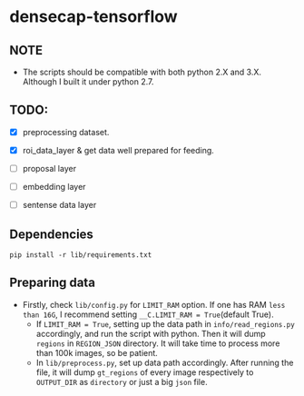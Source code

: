 # densecap-tensorflow

## NOTE
* The scripts should be compatible with both python 2.X and 3.X. Although I built it under python 2.7.

## TODO:

- [x] preprocessing dataset.
- [x] roi_data_layer & get data well prepared for feeding.
- [ ] proposal layer
- [ ] embedding layer
- [ ] sentense data layer


## Dependencies

```commandline
pip install -r lib/requirements.txt
```

## Preparing data

* Firstly, check `lib/config.py` for `LIMIT_RAM` option. If one has RAM `less than 16G`, I recommend 
setting `__C.LIMIT_RAM = True`(default True).
    * If `LIMIT_RAM = True`, setting up the data path in `info/read_regions.py` accordingly, and run 
    the script with python. Then it will dump 
    `regions` in `REGION_JSON` directory. It will take time to process more than 100k images, so be patient.
    * In `lib/preprocess.py`, set up data path accordingly. After running the file, it will dump `gt_regions` of
    every image respectively to `OUTPUT_DIR` as `directory` or just a big `json` file.
